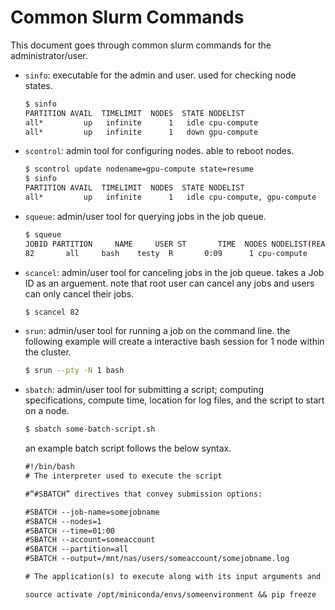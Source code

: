 # Common Slurm Commands

This document goes through common slurm commands for the administrator/user.

- `sinfo`: executable for the admin and user. used for checking node states.
    ```bash
    $ sinfo
    PARTITION AVAIL  TIMELIMIT  NODES  STATE NODELIST
    all*         up   infinite      1   idle cpu-compute
    all*         up   infinite      1   down gpu-compute
    ```

- `scontrol`: admin tool for configuring nodes. able to reboot nodes.
    ```bash
    $ scontrol update nodename=gpu-compute state=resume
    $ sinfo
    PARTITION AVAIL  TIMELIMIT  NODES  STATE NODELIST
    all*         up   infinite      1   idle cpu-compute, gpu-compute
    ```

- `squeue`: admin/user tool for querying jobs in the job queue.
    ```bash
    $ squeue
    JOBID PARTITION     NAME     USER ST       TIME  NODES NODELIST(REASON)
    82       all     bash    testy  R       0:09      1 cpu-compute
    ```

- `scancel`: admin/user tool for canceling jobs in the job queue. takes a Job ID as an arguement. note that root user can cancel any jobs and users can only cancel their jobs.
    ```bash
    $ scancel 82
    ```

- `srun`: admin/user tool for running a job on the command line. the following example will create a interactive bash session for 1 node within the cluster.
    ```bash
    $ srun --pty -N 1 bash
    ```

- `sbatch`: admin/user tool for submitting a script; computing specifications, compute time, location for log files, and the script to start on a node.
    ```bash
    $ sbatch some-batch-script.sh
    ```

  an example batch script follows the below syntax.
    ```txt
    #!/bin/bash
    # The interpreter used to execute the script

    #“#SBATCH” directives that convey submission options:

    #SBATCH --job-name=somejobname
    #SBATCH --nodes=1
    #SBATCH --time=01:00
    #SBATCH --account=someaccount
    #SBATCH --partition=all
    #SBATCH --output=/mnt/nas/users/someaccount/somejobname.log

    # The application(s) to execute along with its input arguments and options:

    source activate /opt/miniconda/envs/someenvironment && pip freeze
    ```







